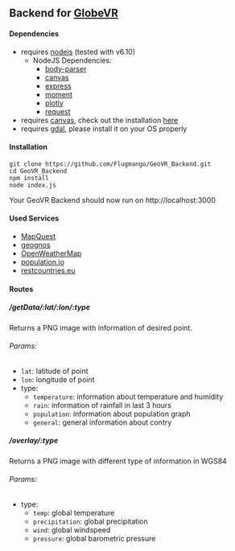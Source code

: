 ## Backend for [GlobeVR](https://github.com/Flugmango/GlobeVR)

#### Dependencies
- requires [nodejs](https://nodejs.org) (tested with v6.10)
    - NodeJS Dependencies:
        - [body-parser](https://www.npmjs.com/package/body-parser)
        - [canvas](https://www.npmjs.com/package/canvas)
        - [express](https://www.npmjs.com/package/express)
        - [moment](https://www.npmjs.com/package/moment)
        - [plotly](https://www.npmjs.com/package/plotly)
        - [request](https://www.npmjs.com/package/request)
- requires [canvas](https://github.com/Automattic/node-canvas), check out the installation [here](https://github.com/Automattic/node-canvas#installation)
- requires [gdal](http://www.gdal.org/), please install it on your OS properly

#### Installation
```
git clone https://github.com/Flugmango/GeoVR_Backend.git
cd GeoVR_Backend
npm install
node index.js
```
Your GeoVR Backend should now run on http://localhost:3000

#### Used Services
- [MapQuest](https://mapquest.com)
- [geognos](http://geognos.com)
- [OpenWeatherMap](https://openweathermap.org)
- [population.io](http://population.io)
- [restcountries.eu](https://restcountries.eu)


#### Routes
##### /getData/:lat/:lon/:type
Returns a PNG image with information of desired point. 
###### Params:
- `lat`: latitude of point
- `lon`: longitude of point
- type:
  - `temperature`: information about temperature and humidity
  - `rain`: information of rainfall in last 3 hours
  - `population`: information about population graph
  - `general`: general information about contry
  
##### /overlay/:type
Returns a PNG image with different type of information in WGS84
###### Params:
- type:
    - `temp`: global temperature
    - `precipitation`: global precipitation
    - `wind`: global windspeed
    - `pressure`: global barometric pressure
